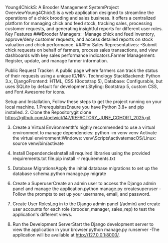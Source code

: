Young4ChickS: A Brooder Management SystemProject OverviewYoung4ChickS is a web application designed to streamline the operations of a chick brooding and sales business. It offers a centralized platform for managing chick and feed stock, tracking sales, processing customer requests, and generating insightful reports for different user roles.
Key Features
###Brooder Managers: 
-Manage chick and feed inventory, approve/deny customer requests, and access detailed reports on stock valuation and chick performance.
###For Sales Representatives: 
-Submit chick requests on behalf of farmers, process sales transactions, and view dashboards with key sales performance indicators.Farmer Management: Register, update, and manage farmer information.

Public Request Tracker: A public page where farmers can track the status of their requests using a unique ID/NIN.
Technology StackBackend:
 Python 3.x, DjangoFrontend: HTML, CSS (Bootstrap 5), Database: Configurable, but uses SQLite by default for development.Styling: Bootstrap 5, custom CSS, and Font Awesome for icons.
 
Setup and Installation, Follow these steps to get the project running on your local machine.
 1.PrerequisitesEnsure you have Python 3.8+ and pip installed.
 2. Clone the Repositorygit clone https://github.com/Joelwick147/REFACTORY_JUNE_COHORT_2025.git
 
 3. Create a Virtual EnvironmentIt's highly recommended to use a virtual environment to manage dependencies:
 python -m venv venv
 Activate the virtual environment:Windows: venv\Scripts\activatemacOS/Linux: source venv/bin/activate
4. Install DependenciesInstall all required libraries using the provided requirements.txt file.pip install -r requirements.txt
   
6. Database MigrationsApply the initial database migrations to set up the database schema.python manage.py migrate

7. Create a SuperuserCreate an admin user to access the Django admin panel and manage the application.python manage.py createsuperuser
-Follow the prompts to set up your username, email, and password.
8. Create User RolesLog in to the Django admin panel (/admin) and create user accounts for each role (brooder_manager, sales_rep) to test the application's different views.
9. Run the Development ServerStart the Django development server to view the application in your browser.python manage.py runserver
-The application will be available at http://127.0.0.1:8000/.
